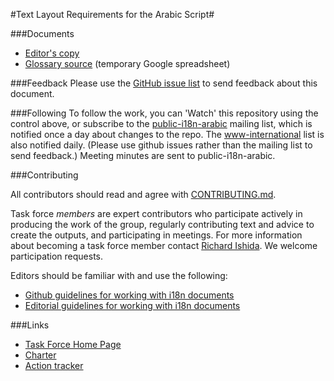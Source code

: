 #Text Layout Requirements for the Arabic Script#

###Documents
- [Editor's copy](https://w3c.github.io/alreq/)
- [Glossary source](https://docs.google.com/spreadsheets/d/1nSxYKQm_mKroCmxU4fyJ-g70Eo1_mF89yHZg8YNOuzc/edit#gid=0) (temporary Google spreadsheet)

###Feedback
Please use the [GitHub issue list](https://github.com/w3c/alreq/issues) to send feedback about this document.

###Following
To follow the work, you can 'Watch' this repository using the control above, or subscribe to the [public-i18n-arabic](https://lists.w3.org/Archives/Public/public-i18n-arabic/) mailing list, which is notified once a day about changes to the repo. The [www-international](https://lists.w3.org/Archives/Public/www-international/) list is also notified daily. (Please use github issues rather than the mailing list to send feedback.) Meeting minutes are sent to public-i18n-arabic.

###Contributing

All contributors should read and agree with [CONTRIBUTING.md](https://github.com/w3c/hlreq/blob/gh-pages/CONTRIBUTING.md).

Task force _members_ are expert contributors who participate actively in producing the work of the group, regularly contributing text and advice to create the outputs, and participating in meetings. For more information about becoming a task force member contact [Richard Ishida](mailto:ishida@w3.org). We welcome participation requests.

Editors should be familiar with and use the following:

- [Github guidelines for working with i18n documents](http://w3c.github.io/i18n-activity/guidelines/github)
- [Editorial guidelines for working with i18n documents](http://w3c.github.io/i18n-activity/guidelines/editing)

###Links
- [Task Force Home Page](https://w3c.github.io/i18n-activity/alreq/)
- [Charter](https://www.w3.org/International/groups/arabic-layout/charter.html)
- [Action tracker](https://www.w3.org/International/groups/arabic-layout/track/actions/open)
